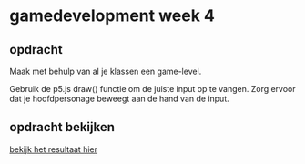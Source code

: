 # gamedevelopment week 4

## opdracht

Maak met behulp van al je klassen een game-level.

Gebruik de p5.js draw() functie om de juiste input op te vangen. Zorg ervoor dat je hoofdpersonage beweegt aan de hand van de input.


## opdracht bekijken

<a href="https://1920-5bin.github.io/gamedevelopment-voorbeeld/week4">bekijk het resultaat hier</a>
